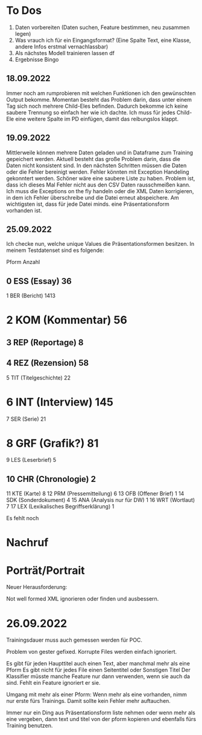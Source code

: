# To Dos

1. Daten vorbereiten (Daten suchen, Feature bestimmen, neu zusammen legen)
2. Was vrauch ich für ein Eingangsformat? (Eine Spalte Text, eine Klasse, andere Infos erstmal vernachlassbar)
3. Als nächstes Modell trainieren lassen df
4. Ergebnisse Bingo




## 18.09.2022

Immer noch am rumprobieren mit welchen Funktionen ich den gewünschten Output bekomme. Momentan besteht das Problem darin, dass unter einem Tag sich noch mehrere Child-Eles befinden. Dadurch bekomme ich keine saubere Trennung so einfach her wie ich dachte. Ich muss für jedes Child-Ele eine weitere Spalte im PD einfügen, damit das reibungslos klappt. 

## 19.09.2022

Mittlerweile können mehrere Daten geladen und in Dataframe zum Training gepeichert werden. Aktuell besteht das große Problem darin, dass die Daten nicht konsistent sind. 
In den nächsten Schritten müssen die Daten oder die Fehler bereinigt werden. Fehler könnten mit Exception Handeling gekonntert werden. Schöner wäre eine saubere Liste zu haben. Problem ist, dass ich dieses Mal Fehler nicht aus den CSV Daten rausschmeißen kann. Ich muss die Exceptions on the fly handeln oder die XML Daten korrigieren, in dem ich Fehler überschreibe und die Datei erneut abspeichere. Am wichtigsten ist, dass für jede Datei minds. eine Präsentationsform vorhanden ist.

## 25.09.2022

Ich checke nun, welche unique Values die Präsentationsformen besitzen. In meinem Testdatenset sind es folgende:

   Pform  Anzahl
## 0    ESS (Essay)                                36
1    BER (Bericht)                              1413
# 2    KOM (Kommentar)                            56
## 3    REP (Reportage)                            8
## 4    REZ (Rezension)                            58
5    TIT (Titelgeschichte)                      22
# 6    INT (Interview)                            145
7    SER (Serie)                                21
# 8    GRF (Grafik?)                              81
9    LES (Leserbrief)                           5
## 10   CHR (Chronologie)                          2
11   KTE (Karte)                                8
12   PRM (Pressemitteilung)                     6
13   OFB (Offener Brief)                        1
14   SDK (Sonderdokument)                       4
15   ANA (Analysis nur für DW)                  1
16   WRT (Wortlaut)                             7
17   LEX (Lexikalisches Begriffserklärung)      1

Es fehlt noch 
# Nachruf
# Porträt/Portrait


Neuer Herausforderung: 

Not well formed XML ignorieren oder finden und ausbessern.

# 26.09.2022

Trainingsdauer muss auch gemessen werden für POC.

Problem von gester gefixed. Korrupte Files werden einfach ignoriert.

Es gibt für jeden Haupttitel auch einen Text, aber manchmal mehr als eine Pform
Es gibt nicht für jedes File einen Seitentitel oder Sonstigen Titel
Der Klassifier müsste manche Feature nur dann verwenden, wenn sie auch da sind. Fehlt ein Feature ignoriert er sie.

Umgang mit mehr als einer Pform: Wenn mehr als eine vorhanden, nimm nur erste fürs Trainings. Damit sollte kein Fehler mehr auftauchen.

Immer nur ein Ding aus Präsentationsform liste nehmen oder wenn mehr als eine vergeben, dann text und titel von der pform kopieren und ebenfalls fürs Training benutzen.